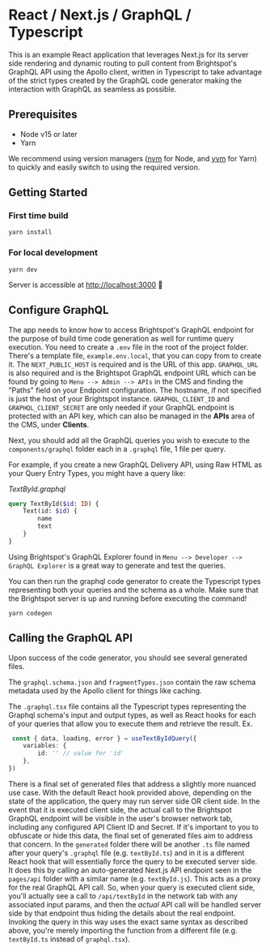 # React / Next.js / GraphQL / Typescript

This is an example React application that leverages Next.js for its server side rendering and dynamic routing to pull content from Brightspot's GraphQL API using the Apollo client, written in Typescript to take advantage of the strict types created by the GraphQL code generator making the interaction with GraphQL as seamless as possible.

## Prerequisites

- Node v15 or later
- Yarn

We recommend using version managers ([nvm](https://github.com/nvm-sh/nvm) for Node, and [yvm](https://yvm.js.org) for Yarn) to quickly and easily switch to using the required version.

## Getting Started

### First time build

```yarn install```

### For local development

```yarn dev```

Server is accessible at [http://localhost:3000](http://localhost:3000)  🎉

## Configure GraphQL

The app needs to know how to access Brightspot's GraphQL endpoint for the purpose of build time code generation as well for runtime query execution. You need to create a `.env` file in the root of the project folder. There's a template file, `example.env.local`, that you can copy from to create it. The `NEXT_PUBLIC_HOST` is required and is the URL of this app. `GRAPHQL_URL` is also required and is the Brightspot GraphQL endpoint URL which can be found by going to `Menu --> Admin --> APIs` in the CMS and finding the "Paths" field on your Endpoint configuration. The hostname, if not specified is just the host of your Brightspot instance. `GRAPHQL_CLIENT_ID` and `GRAPHQL_CLIENT_SECRET` are only needed if your GraphQL endpoint is protected with an API key, which can also be managed in the **APIs** area of the CMS, under **Clients**.

Next, you should add all the GraphQL queries you wish to execute to the `components/graphql` folder each in a `.graphql` file, 1 file per query.

For example, if you create a new GraphQL Delivery API, using Raw HTML as your Query Entry Types, you might have a query like: 

_TextById.graphql_

```graphql
query TextById($id: ID) {
    Text(id: $id) {
        name
        text
    }
}
```

Using Brightspot's GraphQL Explorer found in `Menu --> Developer --> GraphQL Explorer` is a great way to generate and test the queries.

You can then run the graphql code generator to create the Typescript types representing both your queries and the schema as a whole. Make sure that the Brightspot server is up and running before executing the command!

```yarn codegen```

## Calling the GraphQL API

Upon success of the code generator, you should see several generated files.

The `graphql.schema.json` and `fragmentTypes.json` contain the raw schema metadata used by the Apollo client for things like caching.

The `.graphql.tsx` file contains all the Typescript types representing the Graphql schema's input and output types, as well as React hooks for each of your queries that allow you to execute them and retrieve the result. Ex.

```typescript
 const { data, loading, error } = useTextByIdQuery({
    variables: {
        id: '' // value for 'id'
    },
})
```

There is a final set of generated files that address a slightly more nuanced use case. With the default React hook provided above, depending on the state of the application, the query may run server side OR client side. In the event that it is executed client side, the actual call to the Brightspot GraphQL endpoint will be visible in the user's browser network tab, including any configured API Client ID and Secret. If it's important to you to obfuscate or hide this data, the final set of generated files aim to address that concern. In the `generated` folder there will be another `.ts` file named after your query's `.graphql` file (e.g. `textById.ts`) and in it is a different React hook that will essentially force the query to be executed server side. It does this by calling an auto-generated Next.js API endpoint seen in the `pages/api` folder with a similar name (e.g. `textById.js`). This acts as a proxy for the real GraphQL API call. So, when your query is executed client side, you'll actually see a call to `/api/textById` in the network tab with any associated input params, and then the _actual_ API call will be handled server side by that endpoint thus hiding the details about the real endpoint. Invoking the query in this way uses the exact same syntax as described above, you're merely importing the function from a different file (e.g. `textById.ts` instead of `graphql.tsx`).
